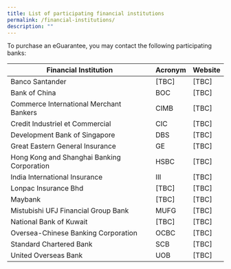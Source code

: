 ```yaml
---
title: List of participating financial institutions
permalink: /financial-institutions/
description: ""
---
```

To purchase an eGuarantee, you may contact the following participating banks: 


| Financial Institution | Acronym | Website |
| -------- | -------- | -------- |
| Banco Santander     | [TBC]     | [TBC]     |
|Bank of China     | BOC | [TBC]     |
| Commerce International Merchant Bankers     | CIMB     | [TBC]     |
| Credit Industriel et Commercial     | CIC     | [TBC]     |
| Development Bank of Singapore     | DBS     | [TBC]     |
| Great Eastern General Insurance     | GE     | [TBC]     |
| Hong Kong and Shanghai Banking Corporation     | HSBC     | [TBC]     |
| India International Insurance     | III     | [TBC]     |
| Lonpac Insurance Bhd     | [TBC]     | [TBC]     |
| Maybank     | [TBC]     | [TBC]     |
| Mistubishi UFJ Financial Group Bank     | MUFG     | [TBC]     |
| National Bank of Kuwait     | [TBC]     | [TBC]     |
| Oversea-Chinese Banking Corporation     | OCBC     | [TBC]     |
| Standard Chartered Bank     | SCB     | [TBC]     |
| United Overseas Bank    | UOB     | [TBC]     |

